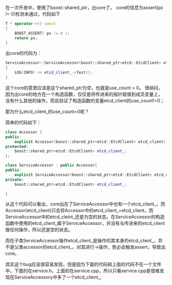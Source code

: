 在一次开发中，使用了boost::shared_ptr，出core了。
core的信息为assert(px != 0)检测未通过，代码如下
```c++
T * operator->() const
{
    BOOST_ASSERT( px != 0 );
    return px;
}
```
出core的代码为：
```c++
ServiceAccessor::ServiceAccessor(boost::shared_ptr<etcd::EtcdClient> etcd_client) : Accessor(etcd_client)
{
    LOG(INFO) << etcd_client_->Test();
}
```
这个core的意思应该是这个shared_ptr为空，也就是use_count = 0。
很纳闷，因为出core的地方在一个构造函数，仅仅是将传进来的指针赋值到成员变量上，没有什么其他的操作，而且验证了构造函数的变量etcd_client的use_count!=0；

那为什么etcd_client_的use_count=0呢？

简单的代码如下：
```c++
class Accessor {
public:
    explicit Accessor(boost::shared_ptr<etcd::EtcdClient> etcd_client);
protected:
    boost::shared_ptr<etcd::EtcdClient> etcd_client_;
};

class ServiceAccessor : public Accessor{
public:
    explicit ServiceAccessor(boost::shared_ptr<etcd::EtcdClient> etcd_client);
private:
    boost::shared_ptr<etcd::EtcdClient> etcd_client_;

}
```
从这个代码可以看出，core出在了ServiceAccessor中也有一个etcd_client_，而Accessor(etcd_client)只会将Accessor中的etcd_client_=etcd_client，而ServiceAccessor中的etcd_cleint_还是为空的状态。在ServiceAccessor的构造函数中使用的etcd_client_属于ServiceAccessor，并没有与传进来的etcd_client做任何操作，所以还是空的状态。

而在子类ServiceAccessor操作etcd_client_是操作的其本身的etcd_client_，并不是父类accessor的etcd_client_，对其进行->操作，势必会触发assert，导致出core。

其实这个bug应该很容易发现，但是因为下面的代码和上面的代码不在一个文件中，下面的在service.h，上面的在service.cpp，所以只看service.cpp是很难发现在ServiceAccessory中多了一个etcd_client_;

